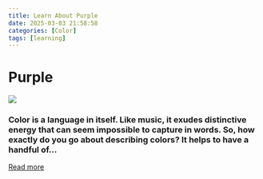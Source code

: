 ```yaml
---
title: Learn About Purple
date: 2025-03-03 21:58:58
categories: [Color]
tags: [learning]
---
```


# Purple
![](https://i.pinimg.com/originals/b7/f5/c1/b7f5c160bc8ae930449877f4dffe3e67.png)

### Color is a language in itself. Like music, it exudes distinctive energy that can seem impossible to capture in words. So, how exactly do you go about describing colors? It helps to have a handful of…
[Read more](https://www.color-meanings.com/words-describe-colors/)
    